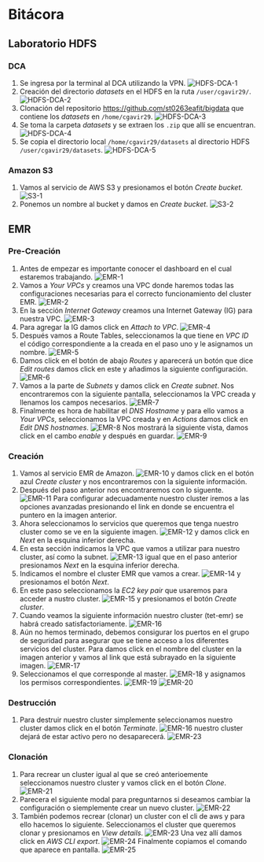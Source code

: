 # Bitácora

## Laboratorio HDFS

### DCA

1. Se ingresa por la terminal al DCA utilizando la VPN. ![HDFS-DCA-1](./images/HDFS-DCA/Img-1.png)
2. Creación del directorio _datasets_ en el HDFS en la ruta `/user/cgavir29/`. ![HDFS-DCA-2](./images/HDFS-DCA/Img-2.png)
3. Clonación del repositorio https://github.com/st0263eafit/bigdata que contiene los _datasets_ en `/home/cgavir29`. ![HDFS-DCA-3](./images/HDFS-DCA/Img-3.png)
4. Se toma la carpeta _datasets_ y se extraen los `.zip` que allí se encuentran. ![HDFS-DCA-4](./images/HDFS-DCA/Img-4.png)
5. Se copia el directorio local `/home/cgavir29/datasets` al directorio HDFS `/user/cgavir29/datasets`. ![HDFS-DCA-5](./images/HDFS-DCA/Img-5.png)

### Amazon S3

1. Vamos al servicio de AWS S3 y presionamos el botón _Create bucket_. ![S3-1](./images/S3/Img-1.png)
2. Ponemos un nombre al bucket y damos en _Create bucket_. ![S3-2](./images/S3/Img-2.png)

## EMR

### Pre-Creación

1. Antes de empezar es importante conocer el dashboard en el cual estaremos trabajando. ![EMR-1](./images/EMR/Img-1.png)
2. Vamos a _Your VPCs_ y creamos una VPC donde haremos todas las configuraciones necesarias para el correcto funcionamiento del cluster EMR. ![EMR-2](./images/EMR/Img-2.png)
3. En la sección _Internet Gateway_ creamos una Internet Gateway (IG) para nuestra VPC. ![EMR-3](./images/EMR/Img-3.png)
4. Para agregar la IG damos click en _Attach to VPC_. ![EMR-4](./images/EMR/Img-4.png)
5. Después vamos a Route Tables, seleccionamos la que tiene en _VPC ID_ el código correspondiente a la creada en el paso uno y le asignamos un nombre. ![EMR-5](./images/EMR/Img-5.png)
6. Damos click en el botón de abajo _Routes_ y aparecerá un botón que dice _Edit routes_ damos click en este y añadimos la siguiente configuración. ![EMR-6](./images/EMR/Img-6.png)
7. Vamos a la parte de _Subnets_ y damos click en _Create subnet_. Nos encontraremos con la siguiente pantalla, seleccionamos la VPC creada y llenamos los campos necesarios. ![EMR-7](./images/EMR/Img-7.png)
8. Finalmente es hora de habilitar el _DNS Hostname_ y para ello vamos a _Your VPCs_, seleccionamos la VPC creada y en _Actions_ damos click en _Edit DNS hostnames_. ![EMR-8](./images/EMR/Img-8.png) Nos mostrará la siguiente vista, damos click en el cambo _enable_ y después en guardar. ![EMR-9](./images/EMR/Img-9.png)

### Creación

1. Vamos al servicio EMR de Amazon. ![EMR-10](./images/EMR/Img-10.png) y damos click en el botón azul _Create cluster_ y nos encontraremos con la siguiente información.
2. Después del paso anterior nos encontraremos con lo siguente. ![EMR-11](./images/EMR/Img-11.png) Para configurar adecuadamente nuestro cluster iremos a las opciones avanzadas presionando el link en donde se encuentra el puntero en la imagen anterior.
3. Ahora seleccionamos lo servicios que queremos que tenga nuestro cluster como se ve en la siguiente imagen. ![EMR-12](./images/EMR/Img-12.png) y damos click en _Next_ en la esquina inferior derecha.
4. En esta sección indicamos la VPC que vamos a utilizar para nuestro cluster, así como la subnet. ![EMR-13](./images/EMR/Img-13.png) igual que en el paso anterior presionamos _Next_ en la esquina inferior derecha.
5. Indicamos el nombre el cluster EMR que vamos a crear. ![EMR-14](./images/EMR/Img-14.png) y presionamos el botón _Next_.
6. En este paso seleccionamos la _EC2 key pair_ que usaremos para acceder a nustro cluster. ![EMR-15](./images/EMR/Img-15.png) y presionamos el botón _Create cluster_.
7. Cuando veamos la siguiente información nuestro cluster (tet-emr) se habrá creado satisfactoriamente. ![EMR-16](./images/EMR/Img-16.png)
8. Aún no hemos terminado, debemos consigurar los puertos en el grupo de seguridad para asegurar que se tiene acceso a los diferentes servicios del cluster. Para damos click en el nombre del cluster en la imagen anterior y vamos al link que está subrayado en la siguiente imagen. ![EMR-17](./images/EMR/Img-17.png)
9. Seleccionamos el que corresponde al master. ![EMR-18](./images/EMR/Img-18.png) y asignamos los permisos correspondientes. ![EMR-19](./images/EMR/Img-19.png) ![EMR-20](./images/EMR/Img-20.png)

### Destrucción

1. Para destruir nuestro cluster simplemente seleccionamos nuestro cluster damos click en el botón _Terminate_. ![EMR-16](./images/EMR/Img-16.png) nuestro cluster dejará de estar activo pero no desaparecerá. ![EMR-23](./images/EMR/Img-23.png)

### Clonación

1. Para recrear un cluster igual al que se creó anterioemente seleccionamos nuestro cluster y vamos click en el botón _Clone_. ![EMR-21](./images/EMR/Img-21.png)
2. Parecera el siguiente modal para preguntarnos si deseamos cambiar la configuración o siemplemente crear un nuevo cluster. ![EMR-22](./images/EMR/Img-22.png)
3. También podemos recrear (clonar) un cluster con el cli de aws y para ello hacemos lo siguiente. Seleccionamos el cluster que queremos clonar y presionamos en _View details_. ![EMR-23](./images/EMR/Img-23.png) Una vez allí damos click en _AWS CLI export_. ![EMR-24](./images/EMR/Img-24.png) Finalmente copiamos el comando que aparece en pantalla. ![EMR-25](./images/EMR/Img-25.png)
